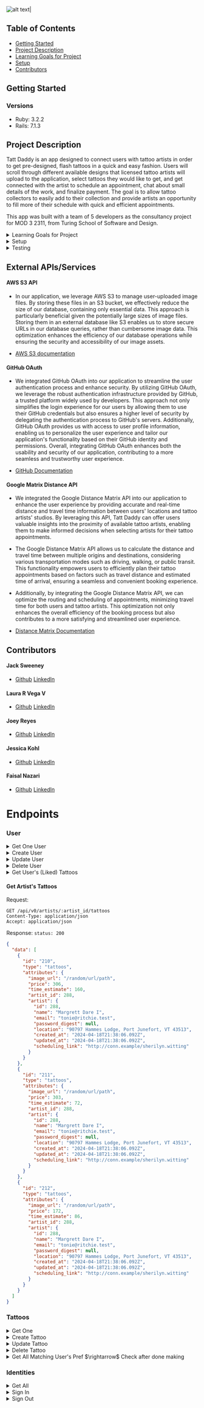 <!-- # TattDaddy -->

![alt text|](image.png)

## Table of Contents
- [Getting Started](#getting-started)
- [Project Description](#project-description)
- [Learning Goals for Project](#learning-goals-for-project)
- [Setup](#setup)
- [Contributors](#contributors)

## Getting Started
### Versions
- Ruby: 3.2.2
- Rails: 7.1.3

## Project Description

Tatt Daddy is an app designed to connect users with tattoo artists in order to get pre-designed, flash tattoos in a quick and easy fashion. Users will scroll through different available designs that licensed tattoo artists will upload to the application, select tattoos they would like to get, and get connected with the artist to schedule an appointment, chat about small details of the work, and finalize payment. The goal is to allow tattoo collectors to easily add to their collection and provide artists an opportunity to fill more of their schedule with quick and efficient appointments.

This app was built with a team of 5 developers as the consultancy project for MOD 3 2311, from Turing School of Software and Design.

<details>
  <summary>Learning Goals for Project</summary>
- To learn how to build something custom from an idea, going from conceptualization to a final product.
- Better time estimates and reasonable goals for project tasks.
- Experience to build a collaborative Full stack app.
- Creating a unique app and managing tasks as a team.
- Get experience to create and build a project from scratch.
</details>

<details>
  <summary>Setup</summary>
  1. Fork and/or Clone this Repo from GitHub.
  2. In your terminal use `$ git clone <ssh or https path>`.
  3. Change into the cloned directory using `$ cd example`.
  4. Install the gem packages using `$ bundle install`.
  5. Database Migrations can be set up by running: 
  ``` bash 
  $ rails rake db:{drop,create,migrate,seed}
  ```
</details>

<details>
  <summary>Testing</summary>

  Test using the terminal utilizing RSpec:

  ```bash
  $ bundle exec rspec spec/<follow directory path to test specific files>
  ```

  or test the whole suite with `$ bundle exec rspec`
</details>

## External APIs/Services
#### AWS S3 API
  - In our application, we leverage AWS S3 to manage user-uploaded image files. By storing these files in an S3 bucket, we effectively reduce the size of our database, containing only essential data. This approach is particularly beneficial given the potentially large sizes of image files. Storing them in an external database like S3 enables us to store secure URLs in our database queries, rather than cumbersome image data. This optimization enhances the efficiency of our database operations while ensuring the security and accessibility of our image assets. 

  - [AWS S3 documentation](https://aws.amazon.com/s3/)

#### GitHub OAuth
- We integrated GitHub OAuth into our application to streamline the user authentication process and enhance security. By utilizing GitHub OAuth, we leverage the robust authentication infrastructure provided by GitHub, a trusted platform widely used by developers. This approach not only simplifies the login experience for our users by allowing them to use their GitHub credentials but also ensures a higher level of security by delegating the authentication process to GitHub's servers. Additionally, GitHub OAuth provides us with access to user profile information, enabling us to personalize the user experience and tailor our application's functionality based on their GitHub identity and permissions. Overall, integrating GitHub OAuth enhances both the usability and security of our application, contributing to a more seamless and trustworthy user experience.

- [GitHub Documentation](https://docs.github.com/en/apps/oauth-apps/building-oauth-apps/authorizing-oauth-apps#web-application-flow)

#### Google Matrix Distance API
- We integrated the Google Distance Matrix API into our application to enhance the user experience by providing accurate and real-time distance and travel time information between users' locations and tattoo artists' studios. By leveraging this API, Tatt Daddy can offer users valuable insights into the proximity of available tattoo artists, enabling them to make informed decisions when selecting artists for their tattoo appointments.

- The Google Distance Matrix API allows us to calculate the distance and travel time between multiple origins and destinations, considering various transportation modes such as driving, walking, or public transit. This functionality empowers users to efficiently plan their tattoo appointments based on factors such as travel distance and estimated time of arrival, ensuring a seamless and convenient booking experience.

- Additionally, by integrating the Google Distance Matrix API, we can optimize the routing and scheduling of appointments, minimizing travel time for both users and tattoo artists. This optimization not only enhances the overall efficiency of the booking process but also contributes to a more satisfying and streamlined user experience.

- [Distance Matrix Documentation](https://developers.google.com/maps/documentation/distance-matrix/overview)

## Contributors
#### Jack Sweeney   	 
- [Github](https://github.com/JackCSweeney) [LinkedIn](https://www.linkedin.com/in/jack-sweeney-024043274/)

#### Laura R Vega V 	 
- [Github](https://github.com/laurarvegav) [LinkedIn](https://www.linkedin.com/in/laurarvegav/) 

#### Joey Reyes 		 
- [Github](https://github.com/JRIV-10) [LinkedIn](https://www.linkedin.com/in/josereyes10/)

#### Jessica Kohl 		 
- [Github](https://github.com/kohljd) [LinkedIn](https://www.linkedin.com/in/jessica-kohl-545785113/)

#### Faisal Nazari 		 
- [Github](https://github.com/mfaisalnazari) [LinkedIn](https://www.linkedin.com/in/mfaisalnazari/) 

# Endpoints
### User
<details>
<summary> Get One User</summary>


Request:

```http
GET /api/v0/users/:id
Content-Type: application/json
Accept: application/json
```

Response: `status: 200`

```json
{
  "data": {
    "id": "25",
    "type": "user",
    "attributes": {
      "name": "Ruby Gem",
      "location": "9705 Fishers District Dr, Fishers, IN 46037",
      "email": "jesusa@spinka.test",
      "search_radius": 25,
      "password": null
    }
  }
}
```
</details>

<details>
<summary>Create User</summary>

Request:

```http
POST /api/v0/users
Content-Type: application/json
Accept: application/json
```

Body:

```json
{
  "user": {
	"name":"Jack Sweeney",
	"location":"3405 Legend Dr., Los Angeles, CA 90034",
	"email":"test@email.com",
	"search_radius":25,
	"password":"unreadable_hash"
  }
}
```

Response: `status: 200`

```json
{
  "data": {
    "id":"4",
    "type":"user",
    "attributes": {
      "name":"Jack Sweeney",
      "location":"3405 Legend Dr., Los Angeles, CA 90034",
      "email":"test@email.com",
      "search_radius":25,
      "password": null
    }
  }
}
```
</details>

<details>
<summary> Update User </summary>
Request:

```http
PATCH /api/v0/users/:id
Content-Type: application/json
Accept: application/json
```

Body:

```json
{
  "user": {
	"name":"New Name",
	"location":"223 S Amazon Dr., Indianapolis, IN, 46259",
	"email":"test@email.com",
	"search_radius":20,
	"password": null
  }
}
```

Response: `status: 200`

```json
{
  "data": {
    "id":"4",
    "type":"user",
    "attributes": {
      "name":"Jack Sweeney",
      "location":"3405 Legend Dr., Los Angeles, CA 90034",
      "email":"test@email.com",
      "search_radius":25,
      "password": null
    }
  }
}
```
</details>

<details>
<summary> Delete User </summary>
Request:

```http
DELETE /api/v0/users/:id
Content-Type: application/json
Accept: application/json
```

Response: `status: 204`
</details>

<details>
<summary> Get User's (Liked) Tattoos </summary>
Request:

```http
GET /api/v0/users/:user_id/tattoos
Content-Type: application/json
Accept: application/json
```

Response: `status: 200`

```json
{
  "data": [
    {
      "id": "11",
      "type": "tattoos",
      "attributes": {
        "image_url": "https://gist.github.com/assets/149989113/379ece3d-6f4e-40d6-b7c4-47920d62ddfa",
        "price": 315,
        "time_estimate": 85,
        "artist_id": 0,
        "artist": {
            "id": 5,
            "name": "Ivy Running",
            "email": "ivy@running.com",
            "password_digest": null,
            "location": "45 Marathon Rd, Los Angeles, CA 90032",
            "created_at": "2024-04-19T00:23:41.504Z",
            "updated_at": "2024-04-19T00:23:41.504Z",
            "scheduling_link": "www.google.com"
        }
      }
    },
    {
      "id": "12",
      "type": "tattoos",
      "attributes": {
        "image_url": "https://gist.github.com/assets/149989113/66a957cb-a6ef-4967-b049-dc6694022cf2",
        "price": 350,
        "time_estimate": 60,
        "artist_id": 5,
        "artist": {
            "id": 5,
            "name": "Ivy Running",
            "email": "ivy@running.com",
            "password_digest": null,
            "location": "45 Marathon Rd, Los Angeles, CA 90032",
            "created_at": "2024-04-19T00:23:41.504Z",
            "updated_at": "2024-04-19T00:23:41.504Z",
            "scheduling_link": "www.google.com"
        }
      }
    },
    {
      "id": "13",
      "type": "tattoos",
      "attributes": {
        "image_url": "https://gist.github.com/assets/149989113/ad31388d-2480-49c3-b270-f4adcf6b7f9d",
        "price": 280,
        "time_estimate": 12,
        "artist_id": 8,
        "artist": {
            "id": 5,
            "name": "Ivy Running",
            "email": "ivy@running.com",
            "password_digest": null,
            "location": "45 Marathon Rd, Los Angeles, CA 90032",
            "created_at": "2024-04-19T00:23:41.504Z",
            "updated_at": "2024-04-19T00:23:41.504Z",
            "scheduling_link": "www.google.com"
        }
      }
    },
    {
      "id": "14",
      "type": "tattoos",
      "attributes": {
        "image_url": "https://gist.github.com/assets/149989113/176b3ee5-22d9-4561-818b-e80c0fd36307",
        "price": 335,
        "time_estimate": 80,
        "artist_id": 8,
        "artist": {
            "id": 5,
            "name": "Ivy Running",
            "email": "ivy@running.com",
            "password_digest": null,
            "location": "45 Marathon Rd, Los Angeles, CA 90032",
            "created_at": "2024-04-19T00:23:41.504Z",
            "updated_at": "2024-04-19T00:23:41.504Z",
            "scheduling_link": "www.google.com"
        }
      }
    },
    {
      "id": "15",
      "type": "tattoos",
      "attributes": {
        "image_url": "https://gist.github.com/assets/149989113/51cbb0a7-7d92-4835-b180-5ed250d2e815",
        "price": 245,
        "time_estimate": 75,
        "artist_id": 8,
        "artist": {
            "id": 5,
            "name": "Ivy Running",
            "email": "ivy@running.com",
            "password_digest": null,
            "location": "45 Marathon Rd, Los Angeles, CA 90032",
            "created_at": "2024-04-19T00:23:41.504Z",
            "updated_at": "2024-04-19T00:23:41.504Z",
            "scheduling_link": "www.google.com"
        }
      }
    }
  ]
}
```

<details>
<summary>Create User Tattoo</summary> 
Request:

```http
POST /api/v0/user_tattoos
Content-Type: application/json
Accept: application/json
```

Body:

```json
{
  "user_tattoo": {
    "user_id":7,
    "tattoo_id":1,
     "type": "like"
  }
}
(where 7 and 1 are valid user and tattoo IDs)
(change type to "dislike" to create UserTattoo with a "disliked" status)
```

Response: `status: 200`

```json
{
"message": "Tattoo successfully added to User"
}
```
</details>

<details>
<summary> Delete User Tattoo</summary> 
Request:

```http
DELETE /api/v0/user_tattoos
Content-Type: application/json
Accept: application/json
```

Body:

```json
{
  "user_tattoo": {
    "user_id":7,
    "tattoo_id":1
  }
}
(where 7 and 1 are valid user and tattoo IDs)
```

Response: `status: 204`
</details>

<details>
<summary> Get User's Identities </summary>
Request:

```http
GET /api/v0/users/:user_id/identities
Content-Type: application/json
Accept: application/json
```

Response: `status: 200`

```json
{
  "data": [
    {
      "id": "5",
      "type": "identity",
      "attributes": {
        "identity_label": "Female"
      }
    },
    {
      "id": "6",
      "type": "identity",
      "attributes": {
        "identity_label": "Asian"
      }
    }
  ]
}
```
</details>

<details>
<summary> Create User Identity</summary>
Request:

```http
POST /api/v0/user_identities
Content-Type: application/json
Accept: application/json
```

Body:

```json
{
  "user_identity": {
    "user_id":25,
    "identity_id":2
  }
}
(where 25 and 2 are valid user and identity IDs)
```

Response: `status: 200`

```json
{
"message": "Identity successfully added to User"
}
```
</details>

<details>
<summary> Delete User Identity</summary>
Request:

```http
DELETE /api/v0/user_identities
? /api/v0/artists/:artist_id/identities/:id -> no body
Content-Type: application/json
Accept: application/json
```

Body:

```json
{
  "user_identity": {
    "user_id":25,
    "identity_id":2
  }
}
(where 25 and 2 are valid user and identity IDs)
```

Response: `status: 204`

### Artists
<details>
<summary> Get All</summary>
Request:

```http
GET /api/v0/artists
Content-Type: application/json
Accept: application/json
```

Response: `status: 200`

```json
{"data": [
  {
    "id":"5",
    "type":"artist",
    "attributes": {
      "name":"Ronnie Medhurst",
      "email":"aisha@bergnaum-hirthe.example",
      "password":null,
      "location":"Suite 431 840 Marnie Estates, North Stephnie, WA 82782-8921"
    }
  },
  {
    "id":"6",
    "type":"artist",
    "attributes": {
      "name":"Malissa Schaefer",
      "email":"mel@morissette-tillman.example",
      "password":null,
      "location":"511 Collier Summit, Mairaport, DE 39107"
    }
  },
  {
    "id":"7",
    "type":"artist",
    "attributes": {
      "name":"Jake Quitzon",
      "email":"bok@kunde-vandervort.test",
      "password":null,
      "location":"521 Merrill Union, Treutelview, UT 72253"
    }
  },
  {
    "id":"8",
    "type":"artist",
    "attributes": {
      "name":"Abdul Moen III",
      "email":"carolee.crist@mcclure-brakus.test",
      "password":null,
      "location":"9173 Lashawn Court, East Haywoodshire, NC 51851"
    }
  },
  {
    "id":"9",
    "type":"artist",
    "attributes": {
      "name":"Mrs. Maynard West",
      "email":"cheryle.hagenes@hegmann.example",
      "password":null,
      "location":"Apt. 264 13947 Kiehn Plain, Trevorbury, OH 95278"
      }
    }
  ]
}
```
</details>

<details>
<summary> Get One </summary>
Request:

```http
GET /api/v0/artists/:id
Content-Type: application/json
Accept: application/json
```

Response: `status: 200`

```json
{
  "data": {
    "id": "5",
    "type": "artist",
    "attributes": {
      "name": "Tattoo artists",
      "email": "tatart@gmail.com",
      "password": null,
      "location": "1400 U Street NW, Washington, DC 20009"
    }
  }
}
```
</details>

<details>
<summary> Create Artist</summary>
Request:

```http
POST /api/v0/artists
Content-Type: application/json
Accept: application/json
```

Body:

```json
{
  "artist": {
    "name":"Ted Lasso",
    "location":"Pacific Ocean",
    "email":"soccer@gmail.com",
    "password":"TotalFutbol"
  }
}
```

Response: `status: 200`

```json
{
  "data": {
    "id":"15",
    "type":"artist",
    "attributes": {
      "name":"Ted Lasso",
      "email":"soccer@gmail.com",
      "password": null,
      "location":"Pacific Ocean"
    }
  }
}
```
</details>

<details>
<summary> Update Artist</summary>
Request:

```http
PATCH /api/v0/artists/:id
Content-Type: application/json
Accept: application/json
```

Body:

```json
{
  "artist": {
    "name":"Ted Lasso",
    "location":"Pacific Ocean",
    "email":"soccer@gmail.com",
    "password":"TotalFutbol"
  }
}
```

Response: `status: 200`

```json
{
  "data": {
    "id":"15",
    "type":"artist",
    "attributes": {
      "name":"Ted Lasso",
      "email":"soccer@gmail.com",
      "password": null,
      "location":"Pacific Ocean"
    }
  }
}
```
</details>

<details>
<summary>Delete Artist</summary>
Request:

```http
DELETE /api/v0/artists/:id
Content-Type: application/json
Accept: application/json
```

Response: `status: 204`
</details>

<details>
<summary>Get Artist Identities</summary>
Request:

```http
GET /api/v0/artists/:artist_id/identities
Content-Type: application/json
Accept: application/json
```

Response: `status: 200`

```json
{
  "data": [
    {
      "id": "5",
      "type": "identity",
      "attributes": {
        "identity_label": "Female"
      }
    },
    {
      "id": "6",
      "type": "identity",
      "attributes": {
        "identity_label": "Asian"
      }
    }
  ]
}
```
</details>

#### Create Artist Identity
Request:

```http
POST /api/v0/artist_identities
Content-Type: application/json
Accept: application/json
```

Body:

```json
{
  "artist_identity": {
    "artist_id":2,
    "identity_id":8
  }
}
(where 2 and 8 are valid artist and identity IDs)
```

Response: `status: 200`
</details>

#### Delete Artist Identity
Request:

```http
DELETE /api/v0/artist_identities
? /api/v0/artists/:artist_id/identities/:id -> no body
Content-Type: application/json
Accept: application/json
```

Body:

```json
{
  "artist_identity": {
    "artist_id":2,
    "identity_id":8
  }
}
(where 2 and 8 are valid artist and identity IDs)
```

Response: `status: 204`
</details>

#### Get Artist's Tattoos
Request:

```http
GET /api/v0/artists/:artist_id/tattoos
Content-Type: application/json
Accept: application/json
```

Response: `status: 200`

```json
{
  "data": [
    {
      "id": "210",
      "type": "tattoos",
      "attributes": {
        "image_url": "/random/url/path",
        "price": 306,
        "time_estimate": 160,
        "artist_id": 288,
        "artist": {
          "id": 288,
          "name": "Margrett Dare I",
          "email": "tonie@ritchie.test",
          "password_digest": null,
          "location": "90797 Hammes Lodge, Port Junefort, VT 43513",
          "created_at": "2024-04-18T21:38:06.092Z",
          "updated_at": "2024-04-18T21:38:06.092Z",
          "scheduling_link": "http://conn.example/sherilyn.witting"
        }
      }
    },
    {
      "id": "211",
      "type": "tattoos",
      "attributes": {
        "image_url": "/random/url/path",
        "price": 303,
        "time_estimate": 72,
        "artist_id": 288,
        "artist": {
          "id": 288,
          "name": "Margrett Dare I",
          "email": "tonie@ritchie.test",
          "password_digest": null,
          "location": "90797 Hammes Lodge, Port Junefort, VT 43513",
          "created_at": "2024-04-18T21:38:06.092Z",
          "updated_at": "2024-04-18T21:38:06.092Z",
          "scheduling_link": "http://conn.example/sherilyn.witting"
        }
      }
    },
    {
      "id": "212",
      "type": "tattoos",
      "attributes": {
        "image_url": "/random/url/path",
        "price": 172,
        "time_estimate": 86,
        "artist_id": 288,
        "artist": {
          "id": 288,
          "name": "Margrett Dare I",
          "email": "tonie@ritchie.test",
          "password_digest": null,
          "location": "90797 Hammes Lodge, Port Junefort, VT 43513",
          "created_at": "2024-04-18T21:38:06.092Z",
          "updated_at": "2024-04-18T21:38:06.092Z",
          "scheduling_link": "http://conn.example/sherilyn.witting"
        }
      }
    }
  ]
}
```
</details>

### Tattoos
<details>
<summary> Get One</summary>
Request:

```http
GET /api/v0/tattoos/:id
Content-Type: application/json
Accept: application/json
```

Response: `status: 200`

```json
{
  "data": {
    "id": "4",
    "type": "tattoos",
    "attributes": {
      "image_url": "image/path", 
      "price": 250, 
      "time_estimate": 90, 
      "artist_id": 19
    }
  }
}
```
</details>

<details>
<summary>Create Tattoo</summary>
Request:

```http
POST /api/v0/tattoos
Content-Type: application/json
Accept: application/json
```

Body:

```json
{
  "price": 90, 
  "time_estimate": 120, 
  "artist_id": 18, 
  "image_url": "test/url/path"
}
```

Response: `status: 200`

```json
{
  "data": {
    "id": "3", 
    "type": "tattoos", 
    "attributes": {
      "image_url": "test/url/path", 
      "price": 90, 
      "time_estimate": 120, 
      "artist_id": 18
    }
  }
}
```
</details>

<details>
<summary> Update Tattoo</summary>
Request:

```http
PATCH /api/v0/tattoos/:id
Content-Type: application/json
Accept: application/json
```

Body:

```json
{
  "tattoo": {
    "price": 90, 
    "time_estimate": 120, 
    "artist_id": 18, 
    "image_url": "test/url/path"
  }
}
```

Response: `status: 200`

```json
{
  "data": {
    "id": "4",
    "type": "tattoos",
    "attributes": {
      "image_url": "image/path", 
      "price": 250, 
      "time_estimate": 90, 
      "artist_id": 19
    }
  }
}
```
</details>

<details>
<summary>Delete Tattoo</summary>
Request:

```http
DELETE /api/v0/tattoos/:id
Content-Type: application/json
Accept: application/json
```

Response: `status: 204`

</details>

<details>
<summary> Get All Matching User's Pref $\rightarrow$ Check after done making</summary>
Request:

```http
GET /api/v0/tattoos?user=(:user_id)
Content-Type: application/json
Accept: application/json
```

Response: `status: 200`

```json
{ 
  "data": [
    {
      "id": "1",
      "type": "tattoos",
      "attributes": {
        "image_url": "https://gist.github.com/assets/149989113/fee274f7-0fa9-4606-855b-9c286fcb1661",
        "price": 300,
        "time_estimate": 90,
        "artist_id": 5
      }
    },
    {
      "id": "2",
      "type": "tattoos",
      "attributes": {
        "image_url": "https://gist.github.com/assets/149989113/e94a0c62-8f4d-4e00-8de5-9c77cafc10c0",
        "price": 300,
        "time_estimate": 90,
        "artist_id": 5
      }
    },
    {
      "id": "3",
      "type": "tattoos",
      "attributes": {
        "image_url": "https://gist.github.com/assets/149989113/c0fc1e3c-2af3-4bba-9f1b-739e3ee02c8a",
        "price": 250,
        "time_estimate": 80,
        "artist_id": 5
      }
    },
    {
      "id": "4",
      "type": "tattoos",
      "attributes": {
        "image_url": "https://gist.github.com/assets/149989113/faa4aa31-75bf-4f8e-b7a8-77ad75856549",
        "price": 275,
        "time_estimate": 80,
        "artist_id": 7
      }
    },
    {
      "id": "5",
      "type": "tattoos",
      "attributes": {
        "image_url": "https://gist.github.com/assets/149989113/331f0aef-ab8e-4360-b9b7-fc991b12976f",
        "price": 325,
        "time_estimate": 85,
        "artist_id": 8
      }
    }
  ]
}
```
</details>

### Identities

<details>
<summary> Get All</summary>

Request:

```http
GET /api/v0/identities
Content-Type: application/json
Accept: application/json
```

Response: `status: 200`

```json
{
  "data": [
    {
      "id": "1",
      "type": "identity",
      "attributes": {
        "identity_label": "LGBTQ+"
      }
    },
    {
      "id": "2",
      "type": "identity",
      "attributes": {
        "identity_label": "Black"
      }
    },
    {
      "id": "3",
      "type": "identity",
      "attributes": {
        "identity_label": "Native American"
      }
    },
    {
      "id": "4",
      "type": "identity",
      "attributes": {
        "identity_label": "Latino"
      }
    },
    {
      "id": "5",
      "type": "identity",
      "attributes": {
        "identity_label": "Female"
      }
    },
    {
      "id": "6",
      "type": "identity",
      "attributes": {
        "identity_label": "Asian"
      }
    },
    {
      "id": "7",
      "type": "identity",
      "attributes": {
        "identity_label": "None"
      }
    }
  ]
}
```
</details>

<details>
<summary> Sign In</summary>
Request:

```http
POST /api/v0/sign_in
Content-Type: application/json
Accept: application/json
```

Body:

```json
{
  "sign_in": {
    "email": "jesusa@spinka.test",
    "password": "123Password",
    "type": "Sign In as User"
  }
}

(where user email & password are correct)
Note: To sign in as an Artist, alter type to "Sign In as Artist"
```

Response: `status: 200`

```json
{
  "data": {
    "id": 20, 
    "type": "artist"
  }
}
```
</details>

<details>
<summary> Sign Out</summary
Request:

```http
DELETE api/v0/sign_out
Content-Type: application/json
Accept: application/json
```

Body:
For an artist
```json
{
  "artist_id": 21
}

(where 21 is a valid artist id)
```

For a user
```json
{
  "user_id": 5
}

(where 5 is a valid user id)
```

Response: `status: 204`
</details>
